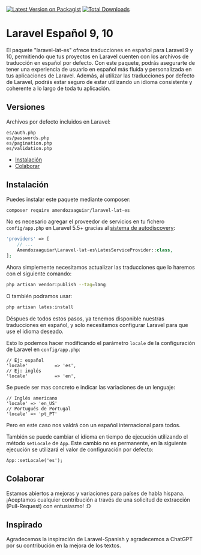 [![Latest Version on Packagist](https://img.shields.io/packagist/v/amendozaaguiar/laravel-lat-es.svg?style=flat-square)](https://packagist.org/packages/amendozaaguiar/laravel-lat-es)
[![Total Downloads](https://img.shields.io/packagist/dt/amendozaaguiar/laravel-lat-es.svg?style=flat-square)](https://packagist.org/packages/amendozaaguiar/laravel-lat-es)

# Laravel Español 9, 10

El paquete "laravel-lat-es" ofrece traducciones en español para Laravel 9 y 10, permitiendo que tus proyectos en Laravel cuenten con los archivos de traducción en español por defecto. Con este paquete, podrás asegurarte de tener una experiencia de usuario en español más fluida y personalizada en tus aplicaciones de Laravel. Además, al utilizar las traducciones por defecto de Laravel, podrás estar seguro de estar utilizando un idioma consistente y coherente a lo largo de toda tu aplicación.

## Versiones

Archivos por defecto incluidos en Laravel:

```
es/auth.php
es/passwords.php
es/pagination.php
es/validation.php
```

-   [Instalación](#instalar)
-   [Colaborar](#colaborar)

<a name="instalar"></a>

## Instalación

Puedes instalar este paquete mediante composer:

```bash
composer require amendozaaguiar/laravel-lat-es
```

No es necesario agregar el proveedor de servicios en tu fichero `config/app.php` en Laravel 5.5+ gracias al [sistema de autodiscovery](https://medium.com/@taylorotwell/package-auto-discovery-in-laravel-5-5-ea9e3ab20518):

```php
'providers' => [
    // ...
    Amendozaaguiar\Laravel-lat-es\LatesServiceProvider::class,
];
```

Ahora simplemente necesitamos actualizar las traducciones que lo haremos con el siguiente comando:

```bash
php artisan vendor:publish --tag=lang
```

O también podramos usar:

```bash
php artisan lates:install
```

Déspues de todos estos pasos, ya tenemos disponible nuestras traducciones en español, y solo necesitamos configurar Laravel para que use el idioma deseado.

Esto lo podemos hacer modificando el parámetro `locale` de la configuración de Laravel en `config/app.php`:

```
// Ej: español
'locale'          => 'es',
// Ej: inglés
'locale'          => 'en',
```

Se puede ser mas concreto e indicar las variaciones de un lenguaje:

```
// Inglés americano
'locale' => 'en_US'
// Portugués de Portugal
'locale' => 'pt_PT'
```

Pero en este caso nos valdrá con un español internacional para todos.

También se puede cambiar el idioma en tiempo de ejecución utilizando el método `setLocale` de `App`. Este cambio no es permanente, en la siguiente ejecución se utilizará el valor de configuración por defecto:

```
App::setLocale('es');
```

<a name="colaborar"></a>

## Colaborar

Estamos abiertos a mejoras y variaciones para países de habla hispana. ¡Aceptamos cualquier contribución a través de una solicitud de extracción (Pull-Request) con entusiasmo! :D

## Inspirado

Agradecemos la inspiración de Laravel-Spanish y agradecemos a ChatGPT por su contribución en la mejora de los textos.
